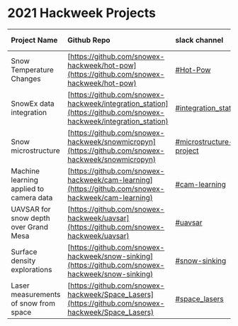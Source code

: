 # 2021 Hackweek Projects

| Project Name | Github Repo | slack channel | final presentation | 
:--------|:------|:--------|:-----|
| Snow Temperature Changes | [https://github.com/snowex-hackweek/hot-pow](https://github.com/snowex-hackweek/hot-pow) | [#Hot-Pow](https://snowexhackweek2021.slack.com/archives/C027RBZ9JH3) | [Video](https://youtu.be/lV3to0c_KtA) |
| SnowEx data integration | [https://github.com/snowex-hackweek/integration_station](https://github.com/snowex-hackweek/integration_station) | [#integration_station](https://snowexhackweek2021.slack.com/archives/C027MH2JUTY) | [Video](https://youtu.be/7BGmDs2OTZg) |
| Snow microstructure | [https://github.com/snowex-hackweek/snowmicropyn](https://github.com/snowex-hackweek/snowmicropyn) | [#microstructure-project](https://snowexhackweek2021.slack.com/archives/C028HTDR9CY) | [Video](https://youtu.be/Cc5R5t2MDWM) |
| Machine learning applied to camera data | [https://github.com/snowex-hackweek/cam-learning](https://github.com/snowex-hackweek/cam-learning) | [#cam-learning](https://snowexhackweek2021.slack.com/archives/C027MKX87LN) | [Video](https://youtu.be/qwtohLpunL8) |
| UAVSAR for snow depth over Grand Mesa | [https://github.com/snowex-hackweek/uavsar](https://github.com/snowex-hackweek/uavsar) | [#uavsar](https://snowexhackweek2021.slack.com/archives/C0286S9MN3T) | [Video](https://youtu.be/y0L8WUZetI4) |
| Surface density explorations | [https://github.com/snowex-hackweek/snow-sinking](https://github.com/snowex-hackweek/snow-sinking)| [#snow-sinking](https://snowexhackweek2021.slack.com/archives/C027DGK0FK9) | [Video](https://youtu.be/rSOwOmSQSds) |
| Laser measurements of snow from space | [https://github.com/snowex-hackweek/Space_Lasers](https://github.com/snowex-hackweek/Space_Lasers)| [#space_lasers](https://snowexhackweek2021.slack.com/archives/C027DJF125V) | [Video](https://youtu.be/H5vmd2cTdkc) |